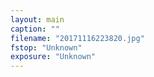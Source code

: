```yaml
---
layout: main
caption: ""
filename: "20171116223820.jpg"
fstop: "Unknown"
exposure: "Unknown"
---
```

